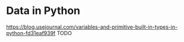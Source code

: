 # Data in Python
https://blog.usejournal.com/variables-and-primitive-built-in-types-in-python-fd31eaf939f
TODO
